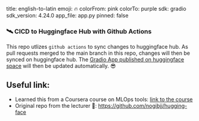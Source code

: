 title: english-to-latin
emoji: 🔥
colorFrom: pink
colorTo: purple
sdk: gradio
sdk_version: 4.24.0
app_file: app.py
pinned: false


### 🛰️ CICD to Huggingface Hub with Github Actions

This repo utlizes `github actions` to sync changes to huggingface hub. As pull requests merged to the main branch in this repo, changes will then be synced on huggingface hub. The [Gradio App published on huggingface space](https://huggingface.co/spaces/MenaWANG/english-to-latin) will then be updated automatically. 😎

## Useful link: 

* Learned this from a Coursera course on MLOps tools: [link to the course](https://www.coursera.org/learn/mlops-mlflow-huggingface-duke)
* Original repo from the lecturer 🌹: https://github.com/nogibjj/hugging-face
